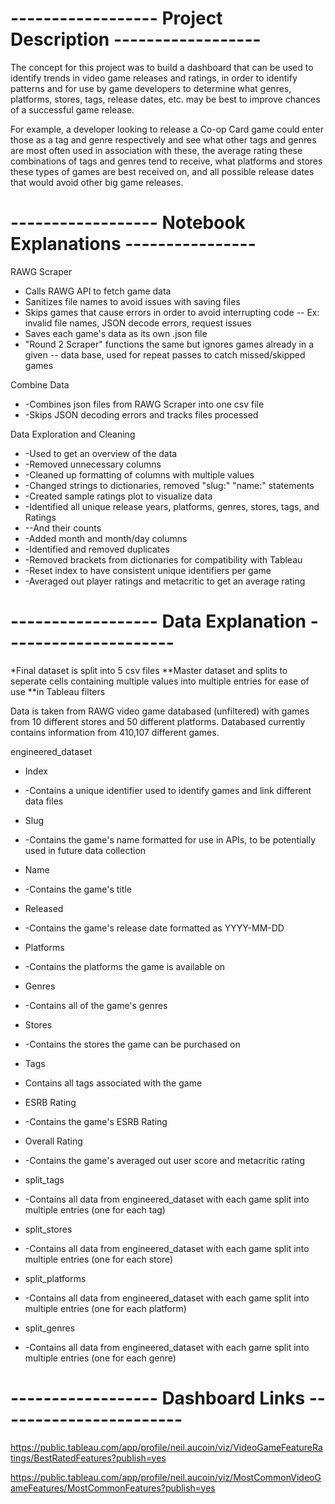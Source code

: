 # ------------------ Project Description ------------------
The concept for this project was to build a dashboard that can be used to identify trends in video game releases and ratings, in order to identify patterns and for use by game developers to determine what genres, platforms, stores, tags, release dates, etc. may be best to improve chances of a successful game release.

For example, a developer looking to release a Co-op Card game could enter those as a tag and genre respectively and see what other tags and genres are most often used in association with these, the average rating these combinations of tags and genres tend to receive, what platforms and stores these types of games are best received on, and all possible release dates that would avoid other big game releases.


# ------------------ Notebook Explanations ----------------
RAWG Scraper
- Calls RAWG API to fetch game data
- Sanitizes file names to avoid issues with saving files
- Skips games that cause errors in order to avoid interrupting code
-- Ex: invalid file names, JSON decode errors, request issues
- Saves each game's data as its own .json file
- "Round 2 Scraper" functions the same but ignores games already in a given
-- data base, used for repeat passes to catch missed/skipped games

Combine Data
- -Combines json files from RAWG Scraper into one csv file
- -Skips JSON decoding errors and tracks files processed

Data Exploration and Cleaning
- -Used to get an overview of the data
- -Removed unnecessary columns
- -Cleaned up formatting of columns with multiple values
- -Changed strings to dictionaries, removed "slug:" "name:" statements
- -Created sample ratings plot to visualize data
- -Identified all unique release years, platforms, genres, stores, tags, and Ratings
- --And their counts
- -Added month and month/day columns
- -Identified and removed duplicates
- -Removed brackets from dictionaries for compatibility with Tableau
- -Reset index to have consistent unique identifiers per game
- -Averaged out player ratings and metacritic to get an average rating


# ------------------ Data Explanation ---------------------
*Final dataset is split into 5 csv files
**Master dataset and splits to seperate cells containing multiple values into multiple entries for ease of use **in Tableau filters

Data is taken from RAWG video game databased (unfiltered) with games from 10 different stores and 50 different platforms. Databased currently contains information from 410,107 different games.

engineered_dataset
- Index
- -Contains a unique identifier used to identify games and link different data files
- Slug
- -Contains the game's name formatted for use in APIs, to be potentially used in future data collection
- Name
- -Contains the game's title
- Released
- -Contains the game's release date formatted as YYYY-MM-DD
- Platforms
- -Contains the platforms the game is available on
- Genres
- -Contains all of the game's genres
- Stores
- -Contains the stores the game can be purchased on
- Tags
- Contains all tags associated with the game
- ESRB Rating
- -Contains the game's ESRB Rating
- Overall Rating
- -Contains the game's averaged out user score and metacritic rating

- split_tags
- -Contains all data from engineered_dataset with each game split into multiple entries (one for each tag)

- split_stores
- -Contains all data from engineered_dataset with each game split into multiple entries (one for each store)

- split_platforms
- -Contains all data from engineered_dataset with each game split into multiple entries (one for each platform)

- split_genres
- -Contains all data from engineered_dataset with each game split into multiple entries (one for each genre)


# ------------------ Dashboard Links -----------------------
https://public.tableau.com/app/profile/neil.aucoin/viz/VideoGameFeatureRatings/BestRatedFeatures?publish=yes

https://public.tableau.com/app/profile/neil.aucoin/viz/MostCommonVideoGameFeatures/MostCommonFeatures?publish=yes
